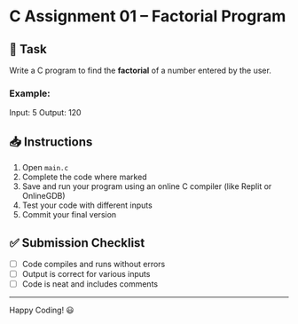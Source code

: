 # C Assignment 01 – Factorial Program

## 🔧 Task

Write a C program to find the **factorial** of a number entered by the user.

### Example:
Input: 5
Output: 120


## 📥 Instructions

1. Open `main.c`
2. Complete the code where marked
3. Save and run your program using an online C compiler (like Replit or OnlineGDB)
4. Test your code with different inputs
5. Commit your final version

## ✅ Submission Checklist

- [ ] Code compiles and runs without errors
- [ ] Output is correct for various inputs
- [ ] Code is neat and includes comments

---

Happy Coding! 😃
